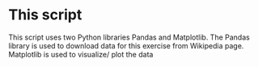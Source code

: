 # This script
This script uses two Python libraries Pandas and Matplotlib. The Pandas library is used to download data for this exercise from Wikipedia page. Matplotlib is used to visualize/ plot the data 
